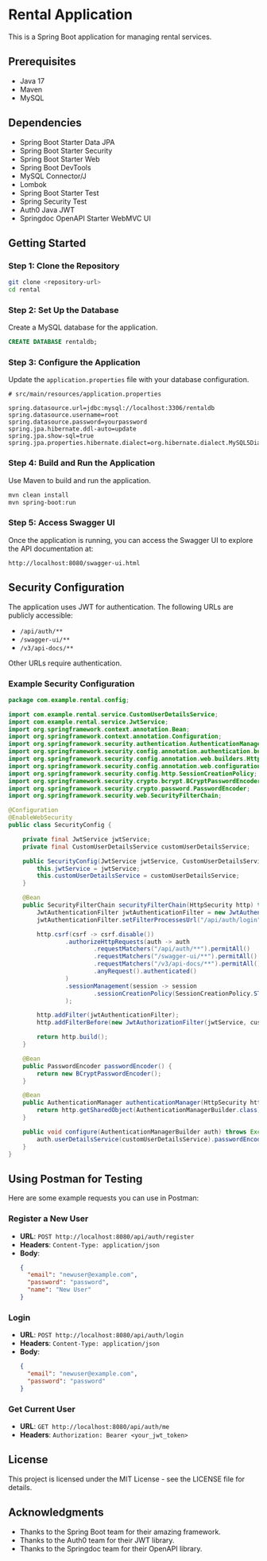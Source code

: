 # Rental Application

This is a Spring Boot application for managing rental services.

## Prerequisites

- Java 17
- Maven
- MySQL

## Dependencies

- Spring Boot Starter Data JPA
- Spring Boot Starter Security
- Spring Boot Starter Web
- Spring Boot DevTools
- MySQL Connector/J
- Lombok
- Spring Boot Starter Test
- Spring Security Test
- Auth0 Java JWT
- Springdoc OpenAPI Starter WebMVC UI

## Getting Started

### Step 1: Clone the Repository

```bash
git clone <repository-url>
cd rental
```

### Step 2: Set Up the Database

Create a MySQL database for the application.

```sql
CREATE DATABASE rentaldb;
```

### Step 3: Configure the Application

Update the `application.properties` file with your database configuration.

```properties
# src/main/resources/application.properties

spring.datasource.url=jdbc:mysql://localhost:3306/rentaldb
spring.datasource.username=root
spring.datasource.password=yourpassword
spring.jpa.hibernate.ddl-auto=update
spring.jpa.show-sql=true
spring.jpa.properties.hibernate.dialect=org.hibernate.dialect.MySQL5Dialect
```

### Step 4: Build and Run the Application

Use Maven to build and run the application.

```bash
mvn clean install
mvn spring-boot:run
```

### Step 5: Access Swagger UI

Once the application is running, you can access the Swagger UI to explore the API documentation at:

```
http://localhost:8080/swagger-ui.html
```

## Security Configuration

The application uses JWT for authentication. The following URLs are publicly accessible:

- `/api/auth/**`
- `/swagger-ui/**`
- `/v3/api-docs/**`

Other URLs require authentication.

### Example Security Configuration

```java
package com.example.rental.config;

import com.example.rental.service.CustomUserDetailsService;
import com.example.rental.service.JwtService;
import org.springframework.context.annotation.Bean;
import org.springframework.context.annotation.Configuration;
import org.springframework.security.authentication.AuthenticationManager;
import org.springframework.security.config.annotation.authentication.builders.AuthenticationManagerBuilder;
import org.springframework.security.config.annotation.web.builders.HttpSecurity;
import org.springframework.security.config.annotation.web.configuration.EnableWebSecurity;
import org.springframework.security.config.http.SessionCreationPolicy;
import org.springframework.security.crypto.bcrypt.BCryptPasswordEncoder;
import org.springframework.security.crypto.password.PasswordEncoder;
import org.springframework.security.web.SecurityFilterChain;

@Configuration
@EnableWebSecurity
public class SecurityConfig {

    private final JwtService jwtService;
    private final CustomUserDetailsService customUserDetailsService;

    public SecurityConfig(JwtService jwtService, CustomUserDetailsService customUserDetailsService) {
        this.jwtService = jwtService;
        this.customUserDetailsService = customUserDetailsService;
    }

    @Bean
    public SecurityFilterChain securityFilterChain(HttpSecurity http) throws Exception {
        JwtAuthenticationFilter jwtAuthenticationFilter = new JwtAuthenticationFilter(authenticationManager(http), jwtService);
        jwtAuthenticationFilter.setFilterProcessesUrl("/api/auth/login");

        http.csrf(csrf -> csrf.disable())
                .authorizeHttpRequests(auth -> auth
                        .requestMatchers("/api/auth/**").permitAll()
                        .requestMatchers("/swagger-ui/**").permitAll()
                        .requestMatchers("/v3/api-docs/**").permitAll()
                        .anyRequest().authenticated()
                )
                .sessionManagement(session -> session
                        .sessionCreationPolicy(SessionCreationPolicy.STATELESS)
                );

        http.addFilter(jwtAuthenticationFilter);
        http.addFilterBefore(new JwtAuthorizationFilter(jwtService, customUserDetailsService), JwtAuthenticationFilter.class);

        return http.build();
    }

    @Bean
    public PasswordEncoder passwordEncoder() {
        return new BCryptPasswordEncoder();
    }

    @Bean
    public AuthenticationManager authenticationManager(HttpSecurity http) throws Exception {
        return http.getSharedObject(AuthenticationManagerBuilder.class).build();
    }

    public void configure(AuthenticationManagerBuilder auth) throws Exception {
        auth.userDetailsService(customUserDetailsService).passwordEncoder(passwordEncoder());
    }
}
```

## Using Postman for Testing

Here are some example requests you can use in Postman:

### Register a New User

- **URL**: `POST http://localhost:8080/api/auth/register`
- **Headers**: `Content-Type: application/json`
- **Body**:
  ```json
  {
    "email": "newuser@example.com",
    "password": "password",
    "name": "New User"
  }
  ```

### Login

- **URL**: `POST http://localhost:8080/api/auth/login`
- **Headers**: `Content-Type: application/json`
- **Body**:
  ```json
  {
    "email": "newuser@example.com",
    "password": "password"
  }
  ```

### Get Current User

- **URL**: `GET http://localhost:8080/api/auth/me`
- **Headers**: `Authorization: Bearer <your_jwt_token>`

## License

This project is licensed under the MIT License - see the LICENSE file for details.

## Acknowledgments

- Thanks to the Spring Boot team for their amazing framework.
- Thanks to the Auth0 team for their JWT library.
- Thanks to the Springdoc team for their OpenAPI library.
